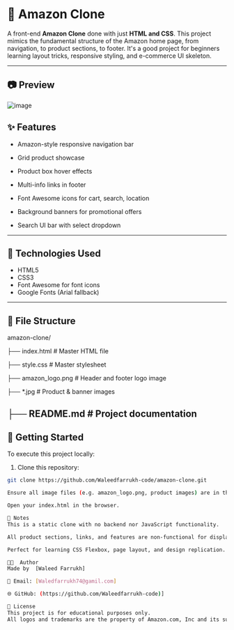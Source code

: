 # 🛒  Amazon Clone

A front-end **Amazon Clone** done with just **HTML and CSS**. This project mimics the fundamental structure of the Amazon home page, from navigation, to product sections, to footer. It's a good project for beginners learning layout tricks, responsive styling, and e-commerce UI skeleton.

---


##  📷 Preview
![image](https://github.com/user-attachments/assets/772bb0de-841d-4ada-a680-a6fb4d6dc42a)

## ✨ Features

- Amazon-style responsive navigation bar

- Grid product showcase
- Product box hover effects
- Multi-info links in footer
- Font Awesome icons for cart, search, location
- Background banners for promotional offers
- Search UI bar with select dropdown
---
##  🔧 Technologies Used

- HTML5
- CSS3
- Font Awesome for font icons
- Google Fonts (Arial fallback)
---
##  📁  File Structure
amazon-clone/

├── index.html # Master HTML file

├── style.css # Master stylesheet

├── amazon_logo.png # Header and footer logo image

├── *.jpg # Product & banner images

├── README.md # Project documentation
---

##   🚀 Getting Started

To execute this project locally:

1. Clone this repository:
```bash
git clone https://github.com/Waleedfarrukh-code/amazon-clone.git

Ensure all image files (e.g. amazon_logo.png, product images) are in their proper places.

Open your index.html in the browser.

📌 Notes
This is a static clone with no backend nor JavaScript functionality.

All product sections, links, and features are non-functional for display purposes only.

Perfect for learning CSS Flexbox, page layout, and design replication.

🧑‍💻  Author
Made by  [Waleed Farrukh]

📧 Email: [Waledfarrukh74@gamil.com]

🌐 GitHub: (https://github.com/Waleedfarrukh-code)]

📜 License
This project is for educational purposes only.
All logos and trademarks are the property of Amazon.com, Inc and its subsidiaries.

